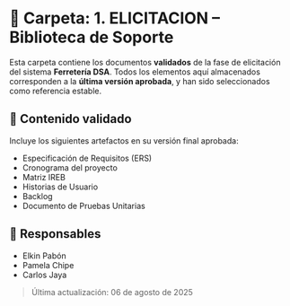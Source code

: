 # 📂 Carpeta: 1. ELICITACION – Biblioteca de Soporte

Esta carpeta contiene los documentos **validados** de la fase de elicitación del sistema **Ferretería DSA**. Todos los elementos aquí almacenados corresponden a la **última versión aprobada**, y han sido seleccionados como referencia estable.

## 📌 Contenido validado

Incluye los siguientes artefactos en su versión final aprobada:
- Especificación de Requisitos (ERS)
- Cronograma del proyecto
- Matriz IREB
- Historias de Usuario
- Backlog
- Documento de Pruebas Unitarias

## 👥 Responsables

- Elkin Pabón  
- Pamela Chipe  
- Carlos Jaya  

> Última actualización: 06 de agosto de 2025
